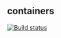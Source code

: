 ## containers
[![Build status](https://ci.appveyor.com/api/projects/status/ou7ar7k52ub69ulo?svg=true)](https://ci.appveyor.com/project/Anna-Kolycheva/ajs-containers-1)